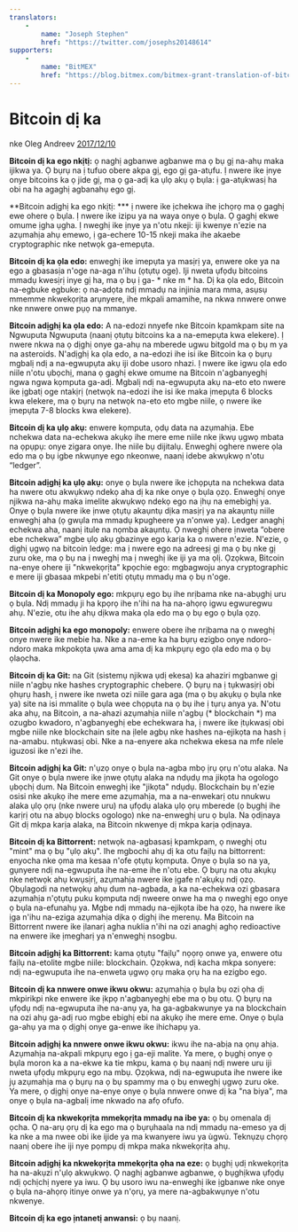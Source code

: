 ```yaml
---
translators: 
    - 
        name: "Joseph Stephen"
        href: "https://twitter.com/josephs20148614"
supporters: 
    - 
        name: "BitMEX"
        href: "https://blog.bitmex.com/bitmex-grant-translation-of-bitcoin-content-into-african-languages/"
---
```

# Bitcoin dị ka

nke Oleg Andreev [2017/12/10](https://oleganza.com/all/bitcoin-is-like/)

<LanguageDropdown/>

**Bitcoin dị ka ego nkịtị:** ọ naghị agbanwe agbanwe ma ọ bụ gị na-ahụ maka ijikwa ya. Ọ bụrụ na ị tufuo obere akpa gị, ego gị ga-atụfu. Ị nwere ike ịnye onye bitcoins ka ọ jide gị, ma ọ ga-adị ka ụlọ akụ ọ bụla: ị ga-atụkwasị ha obi na ha agaghị agbanahụ ego gị.

**Bitcoin adịghị ka ego nkịtị: *** ị nwere ike ịchekwa ihe ịchọrọ ma ọ gaghị ewe ohere ọ bụla. Ị nwere ike izipu ya na waya onye ọ bụla. Ọ gaghị ekwe omume ịgha ụgha. Ị nweghị ike ịnye ya n'otu nkeji: iji kwenye n'ezie na azụmahịa ahụ emewo, ị ga-echere 10-15 nkeji maka ihe akaebe cryptographic nke netwọk ga-emepụta.

**Bitcoin dị ka ọla edo:** enweghị ike imepụta ya masịrị ya, enwere oke ya na ego a gbasasịa n'oge na-aga n'ihu (ọtụtụ oge). Iji nweta ụfọdụ bitcoins mmadụ kwesịrị inye gị ha, ma ọ bụ ị ga- * nke m * ha. Dị ka ọla edo, Bitcoin na-egbuke egbuke: ọ na-adọta ndị mmadụ na injinia mara mma, asụsụ mmemme nkwekọrịta arụnyere, ihe mkpali amamihe, na nkwa nnwere onwe nke nnwere onwe pụọ na mmanye.

**Bitcoin adịghị ka ọla edo:** A na-edozi nnyefe nke Bitcoin kpamkpam site na Ngwuputa Ngwuputa (naanị ọtụtụ bitcoins ka a na-emepụta kwa elekere). Ị nwere nkwa na ọ dịghị onye ga-ahụ na mberede ugwu bitgold ma ọ bụ m ya na asteroids. N'adịghị ka ọla edo, a na-edozi ihe isi ike Bitcoin ka ọ bụrụ mgbalị ndị a na-egwupụta akụ iji dobe usoro nhazi. Ị nwere ike igwu ọla edo niile n'otu ụbọchị, mana ọ gaghị ekwe omume na Bitcoin n'agbanyeghị ngwa ngwa kọmputa ga-adị. Mgbalị ndị na-egwupụta akụ na-eto eto nwere ike ịgbatị oge ntakịrị (netwọk na-edozi ihe isi ike maka ịmepụta 6 blocks kwa elekere, ma ọ bụrụ na netwọk na-eto eto mgbe niile, ọ nwere ike ịmepụta 7-8 blocks kwa elekere).

**Bitcoin dị ka ụlọ akụ:** enwere kọmputa, ọdụ data na azụmahịa. Ebe nchekwa data na-echekwa akụkọ ihe mere eme niile nke ịkwụ ụgwọ mbata na ọpụpụ: onye zigara onye. Ihe niile bụ dijitalụ. Enweghị oghere nwere ọla edo ma ọ bụ igbe nkwụnye ego nkeonwe, naanị idebe akwụkwọ n'otu “ledger”.

**Bitcoin adịghị ka ụlọ akụ:** onye ọ bụla nwere ike ịchọpụta na nchekwa data ha nwere otu akwụkwọ ndekọ aha dị ka nke onye ọ bụla ọzọ. Enweghị onye njikwa na-ahụ maka imelite akwụkwọ ndekọ ego na ịhụ na emebighị ya. Onye ọ bụla nwere ike ịnwe ọtụtụ akaụntụ dịka masịrị ya na akaụntụ niile enweghị aha (ọ gwụla ma mmadụ kpugheere ya n'onwe ya). Ledger anaghị echekwa aha, naanị itule na nọmba akaụntụ. Ọ nweghị ohere ịnweta “obere ebe nchekwa” mgbe ụlọ akụ gbazinye ego karịa ka o nwere n'ezie. N'ezie, ọ dịghị ụgwọ na bitcoin ledge: ma ị nwere ego na adreesị gị ma ọ bụ nke gị zuru oke, ma ọ bụ na ị nweghị ma ị nweghị ike iji ya ma ọlị. Ọzọkwa, Bitcoin na-enye ohere iji "nkwekọrịta" kpọchie ego: mgbagwoju anya cryptographic e mere iji gbasaa mkpebi n'etiti ọtụtụ mmadụ ma ọ bụ n'oge.

**Bitcoin dị ka Monopoly ego:** mkpụrụ ego bụ ihe nrịbama nke na-abụghị uru ọ bụla. Ndị mmadụ ji ha kpọrọ ihe n'ihi na ha na-ahọrọ igwu egwuregwu ahụ. N'ezie, otu ihe ahụ dịkwa maka ọla edo ma ọ bụ ego ọ bụla ọzọ.

**Bitcoin adịghị ka ego monopoly:** enwere obere ihe nrịbama na ọ nweghị onye nwere ike mebie ha. Nke a na-eme ka ha bụrụ ezigbo onye ndoro-ndoro maka mkpokọta ụwa ama ama dị ka mkpụrụ ego ọla edo ma ọ bụ ọlaọcha.

**Bitcoin dị ka Git:** na Git (sistemụ njikwa ụdị ekesa) ka ahaziri mgbanwe gị niile n'agbụ nke hashes cryptographic chebere. Ọ bụrụ na ị tụkwasịrị obi ọhụrụ hash, ị nwere ike nweta ozi niile gara aga (ma ọ bụ akụkụ ọ bụla nke ya) site na isi mmalite ọ bụla wee chọpụta na ọ bụ ihe ị tụrụ anya ya. N'otu aka ahụ, na Bitcoin, a na-ahazi azụmahịa niile n'agbụ (* blockchain *) ma ozugbo kwadoro, n'agbanyeghị ebe echekwara ha, ị nwere ike ịtụkwasị obi mgbe niile nke blockchain site na ịlele agbụ nke hashes na-ejikọta na hash ị na-amabu. ntụkwasị obi. Nke a na-enyere aka nchekwa ekesa na mfe nlele iguzosi ike n'ezi ihe.

**Bitcoin adịghị ka Git:** n'ụzọ onye ọ bụla na-agba mbọ ịrụ ọrụ n'otu alaka. Na Git onye ọ bụla nwere ike ịnwe ọtụtụ alaka na ndụdụ ma jikọta ha ogologo ụbọchị dum. Na Bitcoin enweghị ike "jikọta" ndụdụ. Blockchain bụ n'ezie osisi nke akụkọ ihe mere eme azụmahịa, ma a na-enwekarị otu nnukwu alaka ụlọ ọrụ (nke nwere uru) na ụfọdụ alaka ụlọ ọrụ mberede (ọ bụghị ihe karịrị otu na abụọ blocks ogologo) nke na-enweghị uru ọ bụla. Na ọdịnaya Git dị mkpa karịa alaka, na Bitcoin nkwenye dị mkpa karịa ọdịnaya.

**Bitcoin dị ka Bittorrent:** netwọk na-agbasasị kpamkpam, ọ nweghị otu "mint" ma ọ bụ "ụlọ akụ". Ihe mgbochi ahụ dị ka otu faịlụ na bittorrent: enyocha nke ọma ma kesaa n'ofe ọtụtụ kọmputa. Onye ọ bụla so na ya, gụnyere ndị na-egwuputa ihe na-eme ihe n'otu ebe. Ọ bụrụ na otu akụkụ nke netwọk ahụ kwụsịrị, azụmahịa nwere ike ịgafe n'akụkụ ndị ọzọ. Ọbụlagodi na netwọkụ ahụ dum na-agbada, a ka na-echekwa ozi gbasara azụmahịa n'ọtụtụ puku kọmputa ndị nweere onwe ha ma ọ nweghị ego onye ọ bụla na-efunahụ ya. Mgbe ndị mmadụ na-ejikọta ibe ha ọzọ, ha nwere ike ịga n'ihu na-eziga azụmahịa dịka ọ dịghị ihe merenụ. Ma Bitcoin na Bittorrent nwere ike ịlanarị agha nuklia n'ihi na ozi anaghị aghọ redioactive na enwere ike ịmegharị ya n'enweghị nsogbu.

**Bitcoin adịghị ka Bittorrent:** kama ọtụtụ "faịlụ" nọọrọ onwe ya, enwere otu faịlụ na-etolite mgbe niile: blockchain. Ọzọkwa, ndị kacha mkpa sonyere: ndị na-egwuputa ihe na-enweta ụgwọ ọrụ maka ọrụ ha na ezigbo ego.

**Bitcoin dị ka nnwere onwe ikwu okwu:** azụmahịa ọ bụla bụ ozi ọha dị mkpirikpi nke enwere ike ịkpọ n'agbanyeghị ebe ma ọ bụ otu. Ọ bụrụ na ụfọdụ ndị na-egwuputa ihe na-anụ ya, ha ga-agbakwunye ya na blockchain na ozi ahụ ga-adị ruo mgbe ebighị ebi na akụkọ ihe mere eme. Onye ọ bụla ga-ahụ ya ma ọ dịghị onye ga-enwe ike ihichapụ ya.

**Bitcoin adịghị ka nnwere onwe ikwu okwu:** ikwu ihe na-abịa na ọnụ ahịa. Azụmahịa na-akpali mkpụrụ ego ị ga-eji malite. Ya mere, ọ bụghị onye ọ bụla moron ka a na-ekwe ka tie mkpu, kama ọ bụ naanị ndị nwere uru iji nweta ụfọdụ mkpụrụ ego na mbụ. Ọzọkwa, ndị na-egwuputa ihe nwere ike jụ azụmahịa ma ọ bụrụ na ọ bụ spammy ma ọ bụ enweghị ụgwọ zuru oke. Ya mere, ọ dịghị onye na-enye onye ọ bụla nnwere onwe dị ka "na biya", ma onye ọ bụla na-agbalị ime nkwado na afọ ofufo.

**Bitcoin dị ka nkwekọrịta mmekọrịta mmadụ na ibe ya:** ọ bụ omenala dị ọcha. Ọ na-arụ ọrụ dị ka ego ma ọ bụrụhaala na ndị mmadụ na-emeso ya dị ka nke a ma nwee obi ike ijide ya ma kwanyere iwu ya ùgwù. Teknụzụ chọrọ naanị obere ihe iji nye pọmpụ dị mkpa maka nkwekọrịta ahụ.

**Bitcoin adịghị ka nkwekọrịta mmekọrịta ọha na eze:** ọ bụghị ụdị nkwekọrịta ha na-akụzi n'ụlọ akwụkwọ. Ọ naghị agbanwe agbanwe, ọ bụghịkwa ụfọdụ ndị ọchịchị nyere ya iwu. Ọ bụ usoro iwu na-enweghị ike ịgbanwe nke onye ọ bụla na-ahọrọ itinye onwe ya n'ọrụ, ya mere na-agbakwụnye n'otu nkwenye.

**Bitcoin dị ka ego ịntanetị anwansi:** ọ bụ naanị.
